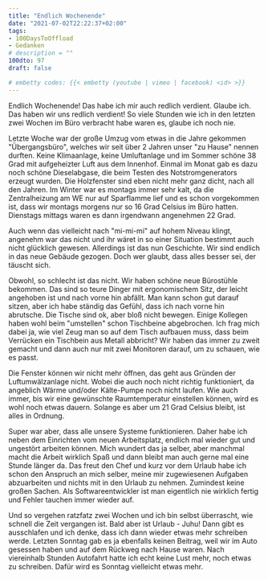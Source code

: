 ```yaml
---
title: "Endlich Wochenende"
date: "2021-07-02T22:22:37+02:00"
tags:
- 100DaysToOffload
- Gedanken
# description = ""
100dto: 97
draft: false

# embetty codes: {{< embetty (youtube | vimeo | facebook) <id> >}}
---
```


Endlich Wochenende! Das habe ich mir auch redlich verdient. Glaube ich. Das haben wir uns redlich verdient! So viele Stunden wie ich in den letzten zwei Wochen im Büro verbracht habe waren es, glaube ich noch nie.

Letzte Woche war der große Umzug vom etwas in die Jahre gekommen "Übergangsbüro", welches wir seit über 2 Jahren unser "zu Hause" nennen durften. Keine Klimaanlage, keine Umluftanlage und im Sommer schöne 38 Grad mit aufgeheizter Luft aus dem Innenhof. Einmal im Monat gab es dazu noch schöne Dieselabgase, die beim Testen des Notstromgenerators erzeugt wurden. Die Holzfenster sind eben nicht mehr ganz dicht, nach all den Jahren. Im Winter war es montags immer sehr kalt, da die Zentralheizung am WE nur auf Sparflamme lief und es schon vorgekommen ist, dass wir montags morgens nur so 16 Grad Celsius im Büro hatten. Dienstags mittags waren es dann irgendwann angenehmen 22 Grad.

Auch wenn das vielleicht nach "mi-mi-mi" auf hohem Niveau klingt, angenehm war das nicht und ihr wäret in so einer Situation bestimmt auch nicht glücklich gewesen. Allerdings ist das nun Geschichte. Wir sind endlich in das neue Gebäude gezogen. Doch wer glaubt, dass alles besser sei, der täuscht sich.

Obwohl, so schlecht ist das nicht. Wir haben schöne neue Bürostühle bekommen. Das sind so teure Dinger mit ergonomischem Sitz, der leicht angehoben ist und nach vorne hin abfällt. Man kann schon gut darauf sitzen, aber ich habe ständig das Gefühl, dass ich nach vorne hin abrutsche. Die Tische sind ok, aber bloß nicht bewegen. Einige Kollegen haben wohl beim "umstellen" schon Tischbeine abgebrochen. Ich frag mich dabei ja, wie viel Zeug man so auf dem Tisch aufbauen muss, dass beim Verrücken ein Tischbein aus Metall abbricht? Wir haben das immer zu zweit gemacht und dann auch nur mit zwei Monitoren darauf, um zu schauen, wie es passt.

Die Fenster können wir nicht mehr öffnen, das geht aus Gründen der Luftumwälzanlage nicht. Wobei die auch noch nicht richtig funktioniert, da angeblich Wärme und/oder Kälte-Pumpe noch nicht laufen. Wie auch immer, bis wir eine gewünschte Raumtemperatur einstellen können, wird es wohl noch etwas dauern. Solange es aber um 21 Grad Celsius bleibt, ist alles in Ordnung.

Super war aber, dass alle unsere Systeme funktionieren. Daher habe ich neben dem Einrichten vom neuen Arbeitsplatz, endlich mal wieder gut und ungestört arbeiten können. Mich wundert das ja selber, aber manchmal macht die Arbeit wirklich Spaß und dann bleibt man auch gerne mal eine Stunde länger da. Das freut den Chef und kurz vor dem Urlaub habe ich schon den Anspruch an mich selber, meine mir zugewiesenen Aufgaben abzuarbeiten und nichts mit in den Urlaub zu nehmen. Zumindest keine großen Sachen. Als Softwareentwickler ist man eigentlich nie wirklich fertig und Fehler tauchen immer wieder auf.

Und so vergehen ratzfatz zwei Wochen und ich bin selbst überrascht, wie schnell die Zeit vergangen ist. Bald aber ist Urlaub - Juhu! Dann gibt es ausschlafen und ich denke, dass ich dann wieder etwas mehr schreiben werde. Letzten Sonntag gab es ja ebenfalls keinen Beitrag, weil wir im Auto gesessen haben und auf dem Rückweg nach Hause waren. Nach viereinhalb Stunden Autofahrt hatte ich echt keine Lust mehr, noch etwas zu schreiben. Dafür wird es Sonntag vielleicht etwas mehr.


<!--more-->

